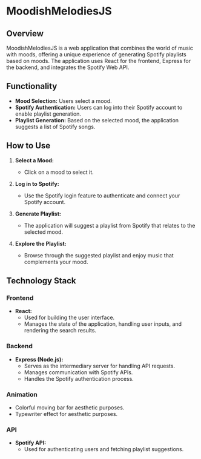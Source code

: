 # MoodishMelodiesJS

## Overview

MoodishMelodiesJS is a web application that combines the world of music with moods, offering a unique experience of generating Spotify playlists based on moods. The application uses React for the frontend, Express for the backend, and integrates the Spotify Web API.

## Functionality

- **Mood Selection:** Users select a mood. 
- **Spotify Authentication:** Users can log into their Spotify account to enable playlist generation.
- **Playlist Generation:** Based on the selected mood, the application suggests a list of Spotify songs.

## How to Use

1. **Select a Mood:**
   - Click on a mood to select it.

2. **Log in to Spotify:**
   - Use the Spotify login feature to authenticate and connect your Spotify account.

3. **Generate Playlist:**
   - The application will suggest a playlist from Spotify that relates to the selected mood.

4. **Explore the Playlist:**
   - Browse through the suggested playlist and enjoy music that complements your mood.

## Technology Stack

### Frontend

- **React:**
  - Used for building the user interface.
  - Manages the state of the application, handling user inputs, and rendering the search results.

### Backend
- **Express (Node.js):**
  - Serves as the intermediary server for handling API requests.
  - Manages communication with Spotify APIs.
  - Handles the Spotify authentication process.

### Animation
- Colorful moving bar for aesthetic purposes.
- Typewriter effect for aesthetic purposes.

### API
- **Spotify API:**
  - Used for authenticating users and fetching playlist suggestions.


